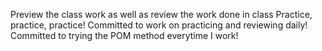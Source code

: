 Preview the class work as well as review the work done in class
Practice, practice, practice!
Committed to work on practicing and reviewing daily!
Committed to trying the POM method everytime I work!
